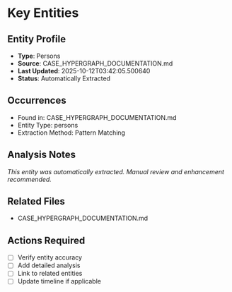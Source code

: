 # Key Entities

## Entity Profile
- **Type**: Persons
- **Source**: CASE_HYPERGRAPH_DOCUMENTATION.md
- **Last Updated**: 2025-10-12T03:42:05.500640
- **Status**: Automatically Extracted

## Occurrences
- Found in: CASE_HYPERGRAPH_DOCUMENTATION.md
- Entity Type: persons
- Extraction Method: Pattern Matching

## Analysis Notes
*This entity was automatically extracted. Manual review and enhancement recommended.*

## Related Files
- CASE_HYPERGRAPH_DOCUMENTATION.md

## Actions Required
- [ ] Verify entity accuracy
- [ ] Add detailed analysis
- [ ] Link to related entities
- [ ] Update timeline if applicable
